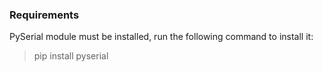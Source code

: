 ### Requirements

PySerial module must be installed, run the following command to install it:
> pip install pyserial